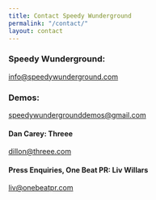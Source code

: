 ```yaml
---
title: Contact Speedy Wunderground
permalink: "/contact/"
layout: contact
---
```


### Speedy Wunderground:
<a href="mailto:info@speedywunderground.com">info@speedywunderground.com</a>

### Demos:
<a href="mailto:speedywundergrounddemos@gmail.com">speedywundergrounddemos@gmail.com</a>

#### Dan Carey: Threee
<a href="mailto:dillon@threee.com">dillon@threee.com</a>

#### Press Enquiries, One Beat PR: Liv Willars
<a href="mailto:liv@onebeatpr.com">liv@onebeatpr.com</a>